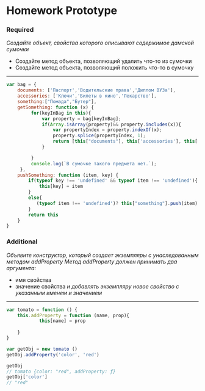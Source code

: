 # Homework Prototype
### Required
*Создайте объект, свойства которого описывают содержимое дамской сумочки*
- Создайте метод объекта, позволяющий удалить что-то из сумочки
- Создайте метод объекта, позволяющий положить что-то в сумочку
---
```js
var bag = {
    documents: ['Паспорт','Водительские права','Диплом ВУЗа'],
    accessories: ['Ключи','Билеты в кино','Лекарство'],
    something:["Помада","Бутер"],
    getSomething: function (x) {
         for(keyInBag in this){
             var property = bag[keyInBag];
             if(Array.isArray(property)&& property.includes(x)){
                 var propertyIndex = property.indexOf(x);
                 property.splice(propertyIndex, 1);
                 return [this["documents"], this['accessories'], this['something']]
             }

         }   
         console.log(`В сумочке такого предмета нет.`);
     },
    pushSomething: function (item, key) {
        if(typeof key !== 'undefined' && typeof item !== 'undefined'){
            this[key] = item 
        }
        else{
           (typeof item !== 'undefined')? this["something"].push(item):console.log('Значение не найдено');      
        }
        return this
    }
}
```
### Additional
*Объявите конструктор, который создает экземпляры с унаследованным методом addProperty*
*Метод addProperty должен принимать два аргумента:*
- имя свойства
- значение свойства
*и добавлять экземпляру новое свойство с указанным именем и значением*
---
```js
var tomato = function () {
    this.addProperty = function (name, prop){
            this[name] = prop
        
    } 
}

var getObj = new tomato ()
getObj.addProperty('color', 'red')

getObj
// tomato {color: "red", addProperty: ƒ}
getObj['color']
// "red"

```

